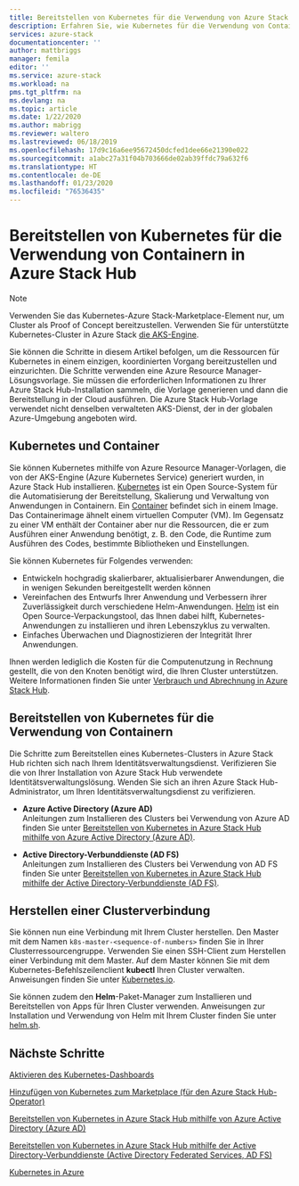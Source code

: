 ```yaml
---
title: Bereitstellen von Kubernetes für die Verwendung von Azure Stack Hub-Containern | Microsoft-Dokumentation
description: Erfahren Sie, wie Kubernetes für die Verwendung von Containern in Azure Stack Hub bereitgestellt wird.
services: azure-stack
documentationcenter: ''
author: mattbriggs
manager: femila
editor: ''
ms.service: azure-stack
ms.workload: na
pms.tgt_pltfrm: na
ms.devlang: na
ms.topic: article
ms.date: 1/22/2020
ms.author: mabrigg
ms.reviewer: waltero
ms.lastreviewed: 06/18/2019
ms.openlocfilehash: 17d9c16a6ee95672450dcfed1dee66e21390e022
ms.sourcegitcommit: a1abc27a31f04b703666de02ab39ffdc79a632f6
ms.translationtype: HT
ms.contentlocale: de-DE
ms.lasthandoff: 01/23/2020
ms.locfileid: "76536435"
---
```

# <a name="deploy-kubernetes-to-use-containers-with-azure-stack-hub"></a>Bereitstellen von Kubernetes für die Verwendung von Containern in Azure Stack Hub

> [!Note]  
> Verwenden Sie das Kubernetes-Azure Stack-Marketplace-Element nur, um Cluster als Proof of Concept bereitzustellen. Verwenden Sie für unterstützte Kubernetes-Cluster in Azure Stack [die AKS-Engine](azure-stack-kubernetes-aks-engine-overview.md).

Sie können die Schritte in diesem Artikel befolgen, um die Ressourcen für Kubernetes in einem einzigen, koordinierten Vorgang bereitzustellen und einzurichten. Die Schritte verwenden eine Azure Resource Manager-Lösungsvorlage. Sie müssen die erforderlichen Informationen zu Ihrer Azure Stack Hub-Installation sammeln, die Vorlage generieren und dann die Bereitstellung in der Cloud ausführen. Die Azure Stack Hub-Vorlage verwendet nicht denselben verwalteten AKS-Dienst, der in der globalen Azure-Umgebung angeboten wird.

## <a name="kubernetes-and-containers"></a>Kubernetes und Container

Sie können Kubernetes mithilfe von Azure Resource Manager-Vorlagen, die von der AKS-Engine (Azure Kubernetes Service) generiert wurden, in Azure Stack Hub installieren. [Kubernetes](https://kubernetes.io) ist ein Open Source-System für die Automatisierung der Bereitstellung, Skalierung und Verwaltung von Anwendungen in Containern. Ein [Container](https://www.docker.com/what-container) befindet sich in einem Image. Das Containerimage ähnelt einem virtuellen Computer (VM). Im Gegensatz zu einer VM enthält der Container aber nur die Ressourcen, die er zum Ausführen einer Anwendung benötigt, z. B. den Code, die Runtime zum Ausführen des Codes, bestimmte Bibliotheken und Einstellungen.

Sie können Kubernetes für Folgendes verwenden:

- Entwickeln hochgradig skalierbarer, aktualisierbarer Anwendungen, die in wenigen Sekunden bereitgestellt werden können 
- Vereinfachen des Entwurfs Ihrer Anwendung und Verbessern ihrer Zuverlässigkeit durch verschiedene Helm-Anwendungen. [Helm](https://github.com/kubernetes/helm) ist ein Open Source-Verpackungstool, das Ihnen dabei hilft, Kubernetes-Anwendungen zu installieren und ihren Lebenszyklus zu verwalten.
- Einfaches Überwachen und Diagnostizieren der Integrität Ihrer Anwendungen.

Ihnen werden lediglich die Kosten für die Computenutzung in Rechnung gestellt, die von den Knoten benötigt wird, die Ihren Cluster unterstützen. Weitere Informationen finden Sie unter [Verbrauch und Abrechnung in Azure Stack Hub](../operator/azure-stack-billing-and-chargeback.md).

## <a name="deploy-kubernetes-to-use-containers"></a>Bereitstellen von Kubernetes für die Verwendung von Containern

Die Schritte zum Bereitstellen eines Kubernetes-Clusters in Azure Stack Hub richten sich nach Ihrem Identitätsverwaltungsdienst. Verifizieren Sie die von Ihrer Installation von Azure Stack Hub verwendete Identitätsverwaltungslösung. Wenden Sie sich an ihren Azure Stack Hub-Administrator, um Ihren Identitätsverwaltungsdienst zu verifizieren.

- **Azure Active Directory (Azure AD)**  
Anleitungen zum Installieren des Clusters bei Verwendung von Azure AD finden Sie unter [Bereitstellen von Kubernetes in Azure Stack Hub mithilfe von Azure Active Directory (Azure AD)](azure-stack-solution-template-kubernetes-azuread.md).

- **Active Directory-Verbunddienste (AD FS)**  
Anleitungen zum Installieren des Clusters bei Verwendung von AD FS finden Sie unter [Bereitstellen von Kubernetes in Azure Stack Hub mithilfe der Active Directory-Verbunddienste (AD FS)](azure-stack-solution-template-kubernetes-adfs.md).

## <a name="connect-to-your-cluster"></a>Herstellen einer Clusterverbindung

Sie können nun eine Verbindung mit Ihrem Cluster herstellen. Den Master mit dem Namen `k8s-master-<sequence-of-numbers>` finden Sie in Ihrer Clusterressourcengruppe. Verwenden Sie einen SSH-Client zum Herstellen einer Verbindung mit dem Master. Auf dem Master können Sie mit dem Kubernetes-Befehlszeilenclient **kubectl** Ihren Cluster verwalten. Anweisungen finden Sie unter [Kubernetes.io](https://kubernetes.io/docs/reference/kubectl/overview).

Sie können zudem den **Helm**-Paket-Manager zum Installieren und Bereitstellen von Apps für Ihren Cluster verwenden. Anweisungen zur Installation und Verwendung von Helm mit Ihrem Cluster finden Sie unter [helm.sh](https://helm.sh/).

## <a name="next-steps"></a>Nächste Schritte

[Aktivieren des Kubernetes-Dashboards](azure-stack-solution-template-kubernetes-dashboard.md)

[Hinzufügen von Kubernetes zum Marketplace (für den Azure Stack Hub-Operator)](../operator/azure-stack-solution-template-kubernetes-cluster-add.md)

[Bereitstellen von Kubernetes in Azure Stack Hub mithilfe von Azure Active Directory (Azure AD)](azure-stack-solution-template-kubernetes-azuread.md)

[Bereitstellen von Kubernetes in Azure Stack Hub mithilfe der Active Directory-Verbunddienste (Active Directory Federated Services, AD FS)](azure-stack-solution-template-kubernetes-adfs.md)

[Kubernetes in Azure](https://docs.microsoft.com/azure/container-service/kubernetes/container-service-kubernetes-walkthrough)
